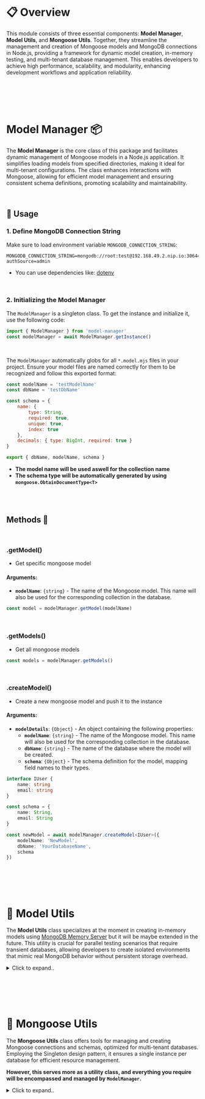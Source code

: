 # 📋 Overview
This module consists of three essential components: **Model Manager**, **Model Utils**, and **Mongoose Utils**. Together, they streamline the management and creation of Mongoose models and MongoDB connections in Node.js, providing a framework for dynamic model creation, in-memory testing, and multi-tenant database management. This enables developers to achieve high performance, scalability, and modularity, enhancing development workflows and application reliability.









<br><br>
<br><br>

# Model Manager 📦
The **Model Manager** is the core class of this package and facilitates dynamic management of Mongoose models in a Node.js application. It simplifies loading models from specified directories, making it ideal for multi-tenant configurations. The class enhances interactions with Mongoose, allowing for efficient model management and ensuring consistent schema definitions, promoting scalability and maintainability.

<br>

## 📄 Usage

### 1. Define MongoDB Connection String

Make sure to load environment variable `MONGODB_CONNECTION_STRING`:

```shell
MONGODB_CONNECTION_STRING=mongodb://root:test@192.168.49.2.nip.io:30644/?authSource=admin
```
- You can use dependencies like: [dotenv](https://www.npmjs.com/package/dotenv)

<br>

### 2. Initializing the Model Manager

The `ModelManager` is a singleton class. To get the instance and initialize it, use the following code:

```typescript
import { ModelManager } from 'model-manager'
const modelManager = await ModelManager.getInstance()
```

<br>

The `ModelManager` automatically globs for all `*.model.mjs` files in your project. Ensure your model files are named correctly for them to be recognized and follow this exported format:
```javascript
const modelName = 'testModelName'
const dbName = 'testDbName'

const schema = {
    name: { 
        type: String,
        required: true,
        unique: true,
        index: true
    },
    decimals: { type: BigInt, required: true }
}

export { dbName, modelName, schema }
```
- **The model name will be used aswell for the collection name**
- **The schema type will be automatically generated by using `mongoose.ObtainDocumentType<T>`**




<br><br>

## Methods 📜

<br>

### .getModel()
- Get specific mongoose model

#### Arguments:
- **`modelName`**: `{string}` - The name of the Mongoose model. This name will also be used for the corresponding collection in the database.
```typescript
const model = modelManager.getModel(modelName)
```

<br>

### .getModels()
- Get all mongoose models
```typescript
const models = modelManager.getModels()
```

<br>

### .createModel()
- Create a new mongoose model and push it to the instance

#### Arguments:
- **`modelDetails`**: `{Object}` - An object containing the following properties:
  - **`modelName`**: `{string}` - The name of the Mongoose model. This name will also be used for the corresponding collection in the database.
  - **`dbName`**: `{string}` - The name of the database where the model will be created.
  - **`schema`**: `{Object}` - The schema definition for the model, mapping field names to their types.

```typescript
interface IUser {
    name: string
    email: string
}

const schema = {
    name: String,
    email: String
}

const newModel = await modelManager.createModel<IUser>({
    modelName: 'NewModel',
    dbName: 'YourDatabaseName',
    schema
})
```






















<br><br>
<br><br>

# 🔗 Model Utils
The **Model Utils** class specializes at the moment in creating in-memory models using [MongoDB Memory Server](https://www.npmjs.com/package/mongodb-memory-server) but it will be maybe extended in the future. This utility is crucial for parallel testing scenarios that require transient databases, allowing developers to create isolated environments that mimic real MongoDB behavior without persistent storage overhead.

<details><summary>Click to expand..</summary>

<br>

## .createMemoryModel() [STATIC]


```typescript
import { ModelUtils } from 'model-manager'

interface IUser {
    name: string
    email: string
}

const schema = {
    name: String,
    email: String
}

const modelDetails = {
    dbName: 'YourDatabaseName',
    modelName: 'YourModelName',
    schema
}

const memoryModel = await ModelUtils.createMemoryModel<IUser>(modelDetails)

const UserModel = memoryModel.Model

// Creating a new user
const newUser = await UserModel.create({
    name: 'John Doe', email: 'john@example.com'
});

// Fetching all users
const users = await UserModel.find({});
```

<br>

### Response

The created in-memory model will return an object containing the following:

- **Model:** The Mongoose model instance.
- **mongoServer:** The `MongoMemoryServer` instance that manages the in-memory database. Please check the docs of [MongoDB Memory Server](https://www.npmjs.com/package/mongodb-memory-server) for all options.
- **conn:** The Mongoose connection instance to the in-memory database.
- **mongoUri:** - The MongoDB Connection String



</details>


















<br><br>
<br><br>

# 🔗 Mongoose Utils
The **Mongoose Utils** class offers tools for managing and creating Mongoose connections and schemas, optimized for multi-tenant databases. Employing the Singleton design pattern, it ensures a single instance per database for efficient resource management.

**However, this serves more as a utility class, and everything you require will be encompassed and managed by `ModelManager`.**

<details><summary>Click to expand..</summary>


<br>

## Getting an Instance

To `get or create` instance of `MongooseUtils` for a specific database:
```typescript
import { MongooseUtils } from 'model-manager'
const mongooseUtils = MongooseUtils.getInstance('YourDatabaseName')
```


<br>

## .getConnection()
You can recieve a mongoose connection the specific instance database as follows:

```typescript
const conn = await mongooseUtils.getConnection()
```
- If the connection does not exists it will be created



<br>

## .createSchema() [STATIC]
- Will create the mongoose schema

### Arguments:
- **1**: `{string}` - Schema
- **2**: `{object}` - Mongoose Schema Options (https://mongoosejs.com/docs/guide.html#options)

```typescript
interface IUser {
    name: string
    email: string
}

const schema = {
    name: String,
    email: String
}

const model = await MongooseUtils.createSchema<IUser>(
    schema,
    { collection: 'test' }
)
```


<br>

## .createModel()

You can create a mongoose connection model based on the specified instance database as follows:

### Arguments:
- **1**: `{object}` - Schema Definiton
- **2**: `{string}` - The name of the Mongoose model. This name will also be used for the corresponding collection in the database.

```typescript
interface IUser {
    name: string
    email: string
}

const schema = {
    name: String,
    email: String
}

const model = await mongooseUtils.createModel<IUser>(
    schema,
    modelName
)
```

</details>